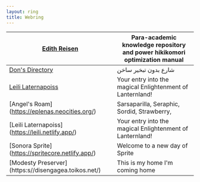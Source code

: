 ```yaml
---
layout: ring
title: Webring
---
```


| [Edith Reisen](http://reisen.netlify.app/)            | Para-academic knowledge repository and power hikikomori optimization manual |
| ----------------------------------------------------- | --------------------------------------------------------------------------- |
| [Don's Directory](http://dons.directory/)             | شارع بدون تبخير ساخن                                                        |
| [Leili Laternapoiss](https://leili.netlify.app/)      | Your entry into the magical Enlightenment of Lanternland!                   |
| [Angel's Roam] (https://eplenas.neocities.org/)       | Sarsaparilla, Seraphic, Sordid, Strawberry,                                 |
| [Leili Laternapoiss] (https://leili.netlify.app/)     | Your entry into the magical Enlightenment of Lanternland!                   | 
| [Sonora Sprite] (https://spritecore.netlify.app/)     | Welcome to a new day of Sprite                                              |     |     |     |     |     |
| [Modesty Preserver] (https:s//disengagea.toikos.net/) | This is my home I'm coming home                                             |     |     |     |     |     |

